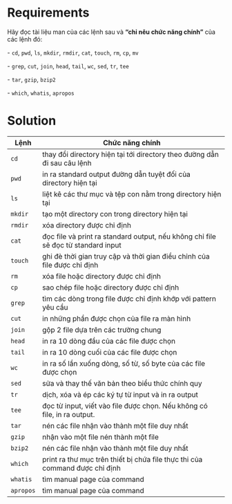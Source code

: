 <h1>Requirements</h1>

Hãy đọc tài liệu man của các lệnh sau và **“chỉ nêu chức năng chính”** của các lệnh đó:

\- `cd`, `pwd`, `ls`, `mkdir`, `rmdir`, `cat`, `touch`, `rm`, `cp`, `mv`

\- `grep`, `cut`, `join`, `head`, `tail`, `wc`, `sed`, `tr`, `tee`

\- `tar`, `gzip`, `bzip2`

\- `which`, `whatis`, `apropos`

<h1>Solution</h1>

|Lệnh|Chức năng chính
|-|-
|`cd`| thay đổi directory hiện tại tới directory theo đường dẫn đi sau câu lệnh
|`pwd`| in ra standard output đường dẫn tuyệt đối của directory hiện tại
|`ls`| liệt kê các thư mục và tệp con nằm trong directory hiện tại
|`mkdir`| tạo một directory con trong directory hiện tại
|`rmdir`| xóa directory được chỉ định
|`cat`| đọc file và print ra standard output, nếu không chỉ file sẽ đọc từ standard input
|`touch`| ghi đè thời gian truy cập và thời gian điều chỉnh của file được chỉ định
|`rm`| xóa file hoặc directory được chỉ định
|`cp`| sao chép file hoặc directory được chỉ định
|`grep`| tìm các dòng trong file được chỉ định khớp với pattern yêu cầu
|`cut`| in những phần được chọn của file ra màn hình
|`join`| gộp 2 file dựa trên các trường chung
|`head`| in ra 10 dòng đầu của các file được chọn
|`tail`| in ra 10 dòng cuối của các file được chọn
|`wc`| in ra số lần xuống dòng, số từ, số byte của các file được chọn
|`sed`| sửa và thay thế văn bản theo biểu thức chính quy
|`tr`| dịch, xóa và ép các ký tự từ input và in ra output
|`tee`| đọc từ input, viết vào file được chọn. Nếu không có file, in ra output.
|`tar`| nén các file nhận vào thành một file duy nhất
|`gzip`| nhận vào một file nén thành một file
|`bzip2`| nén các file nhận vào thành một file duy nhất
|`which`| print ra thư mục trên thiết bị chứa file thực thi của command được chỉ định
|`whatis`| tìm manual page của command
|`apropos`| tìm manual page của command